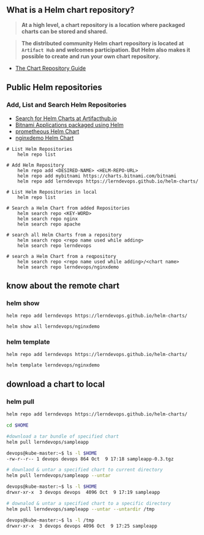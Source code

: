 ## What is a Helm chart repository?

> **At a high level, a chart repository is a location where packaged charts can be stored and shared.**

> **The distributed community Helm chart repository is located at `Artifact Hub` and welcomes participation. But Helm also makes it possible to create and run your own chart repository.**

- [The Chart Repository Guide](https://helm.sh/docs/topics/chart_repository/)

## Public Helm repositories

### Add, List and Search Helm Repositories

- [Search for Helm Charts at Artifacthub.io](https://artifacthub.io/)
- [Bitnami Applications packaged using Helm](https://bitnami.com/stacks/helm)
- [prometheous Helm Chart](https://artifacthub.io/packages/helm/prometheus-community/prometheus)
- [nginxdemo Helm Chart](https://artifacthub.io/packages/helm/sample-helm-charts/nginxdemo)

```t
# List Helm Repositories
    helm repo list

# Add Helm Repository
    helm repo add <DESIRED-NAME> <HELM-REPO-URL>
    helm repo add mybitnami https://charts.bitnami.com/bitnami
    helm repo add lerndevops https://lerndevops.github.io/helm-charts/

# List Helm Repositories in local
    helm repo list

# Search a Helm Chart from added Repositories 
    helm search repo <KEY-WORD>
    helm search repo nginx
    helm search repo apache

# search all Helm Charts from a repository
    helm search repo <repo name used while adding>
    helm search repo lerndevops

# search a Helm Chart from a reqpository 
    helm search repo <repo name used while adding>/<chart name>
    helm search repo lerndevops/nginxdemo
```

## know about the remote chart 

### helm show 
```t 
helm repo add lerndevops https://lerndevops.github.io/helm-charts/

helm show all lerndevops/nginxdemo
```

### helm template
```t
helm repo add lerndevops https://lerndevops.github.io/helm-charts/

helm template lerndevops/nginxdemo
```

## download a chart to local 

### helm pull 

```sh 
helm repo add lerndevops https://lerndevops.github.io/helm-charts/
```
```sh
cd $HOME

#download a tar bundle of specified chart 
helm pull lerndevops/sampleapp

devops@kube-master:~$ ls -l $HOME
-rw-r--r-- 1 devops devops 864 Oct  9 17:18 sampleapp-0.3.tgz
```

```sh
# downlaod & untar a specified chart to current directory 
helm pull lerndevops/sampleapp --untar

devops@kube-master:~$ ls -l $HOME
drwxr-xr-x  3 devops devops  4096 Oct  9 17:19 sampleapp
```

```sh
# downalod & untar a specified chart to a specific directory 
helm pull lerndevops/sampleapp --untar --untardir /tmp

devops@kube-master:~$ ls -l /tmp
drwxr-xr-x  3 devops devops 4096 Oct  9 17:25 sampleapp
```

